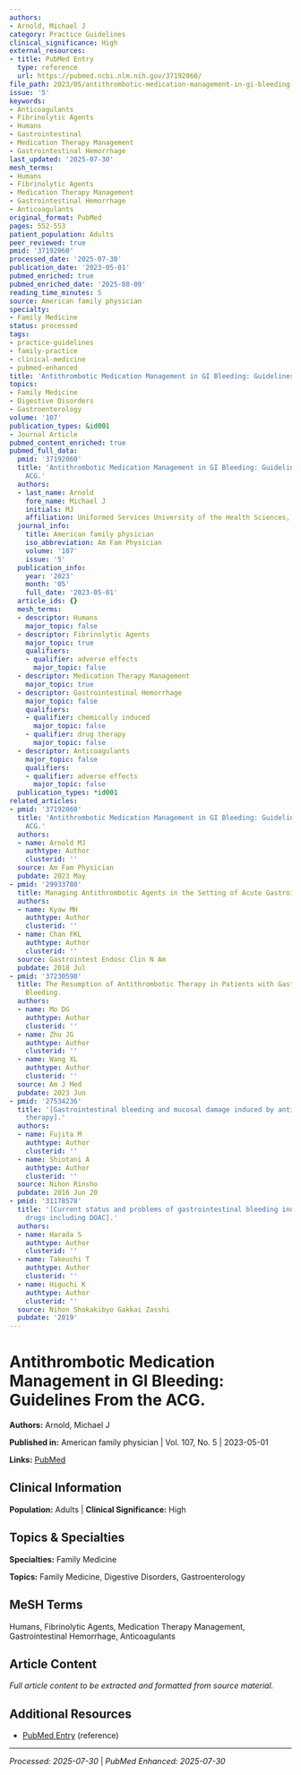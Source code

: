 ```yaml
---
authors:
- Arnold, Michael J
category: Practice Guidelines
clinical_significance: High
external_resources:
- title: PubMed Entry
  type: reference
  url: https://pubmed.ncbi.nlm.nih.gov/37192060/
file_path: 2023/05/antithrombotic-medication-management-in-gi-bleeding-guidelin.md
issue: '5'
keywords:
- Anticoagulants
- Fibrinolytic Agents
- Humans
- Gastrointestinal
- Medication Therapy Management
- Gastrointestinal Hemorrhage
last_updated: '2025-07-30'
mesh_terms:
- Humans
- Fibrinolytic Agents
- Medication Therapy Management
- Gastrointestinal Hemorrhage
- Anticoagulants
original_format: PubMed
pages: 552-553
patient_population: Adults
peer_reviewed: true
pmid: '37192060'
processed_date: '2025-07-30'
publication_date: '2023-05-01'
pubmed_enriched: true
pubmed_enriched_date: '2025-08-09'
reading_time_minutes: 5
source: American family physician
specialty:
- Family Medicine
status: processed
tags:
- practice-guidelines
- family-practice
- clinical-medicine
- pubmed-enhanced
title: 'Antithrombotic Medication Management in GI Bleeding: Guidelines From the ACG.'
topics:
- Family Medicine
- Digestive Disorders
- Gastroenterology
volume: '107'
publication_types: &id001
- Journal Article
pubmed_content_enriched: true
pubmed_full_data:
  pmid: '37192060'
  title: 'Antithrombotic Medication Management in GI Bleeding: Guidelines From the
    ACG.'
  authors:
  - last_name: Arnold
    fore_name: Michael J
    initials: MJ
    affiliation: Uniformed Services University of the Health Sciences, Bethesda, Md.
  journal_info:
    title: American family physician
    iso_abbreviation: Am Fam Physician
    volume: '107'
    issue: '5'
  publication_info:
    year: '2023'
    month: '05'
    full_date: '2023-05-01'
  article_ids: {}
  mesh_terms:
  - descriptor: Humans
    major_topic: false
  - descriptor: Fibrinolytic Agents
    major_topic: true
    qualifiers:
    - qualifier: adverse effects
      major_topic: false
  - descriptor: Medication Therapy Management
    major_topic: true
  - descriptor: Gastrointestinal Hemorrhage
    major_topic: false
    qualifiers:
    - qualifier: chemically induced
      major_topic: false
    - qualifier: drug therapy
      major_topic: false
  - descriptor: Anticoagulants
    major_topic: false
    qualifiers:
    - qualifier: adverse effects
      major_topic: false
  publication_types: *id001
related_articles:
- pmid: '37192060'
  title: 'Antithrombotic Medication Management in GI Bleeding: Guidelines From the
    ACG.'
  authors:
  - name: Arnold MJ
    authtype: Author
    clusterid: ''
  source: Am Fam Physician
  pubdate: 2023 May
- pmid: '29933780'
  title: Managing Antithrombotic Agents in the Setting of Acute Gastrointestinal Bleeding.
  authors:
  - name: Kyaw MH
    authtype: Author
    clusterid: ''
  - name: Chan FKL
    authtype: Author
    clusterid: ''
  source: Gastrointest Endosc Clin N Am
  pubdate: 2018 Jul
- pmid: '37230598'
  title: The Resumption of Antithrombotic Therapy in Patients with Gastrointestinal
    Bleeding.
  authors:
  - name: Mo DG
    authtype: Author
    clusterid: ''
  - name: Zhu JG
    authtype: Author
    clusterid: ''
  - name: Wang XL
    authtype: Author
    clusterid: ''
  source: Am J Med
  pubdate: 2023 Jun
- pmid: '27534236'
  title: '[Gastrointestinal bleeding and mucosal damage induced by antithrombotic
    therapy].'
  authors:
  - name: Fujita M
    authtype: Author
    clusterid: ''
  - name: Shiotani A
    authtype: Author
    clusterid: ''
  source: Nihon Rinsho
  pubdate: 2016 Jun 20
- pmid: '31178578'
  title: '[Current status and problems of gastrointestinal bleeding induced by antithrombotic
    drugs including DOAC].'
  authors:
  - name: Harada S
    authtype: Author
    clusterid: ''
  - name: Takeuchi T
    authtype: Author
    clusterid: ''
  - name: Higuchi K
    authtype: Author
    clusterid: ''
  source: Nihon Shokakibyo Gakkai Zasshi
  pubdate: '2019'
---
```


# Antithrombotic Medication Management in GI Bleeding: Guidelines From the ACG.

**Authors:** Arnold, Michael J

**Published in:** American family physician | Vol. 107, No. 5 | 2023-05-01

**Links:** [PubMed](https://pubmed.ncbi.nlm.nih.gov/37192060/)

## Clinical Information

**Population:** Adults | **Clinical Significance:** High

## Topics & Specialties

**Specialties:** Family Medicine

**Topics:** Family Medicine, Digestive Disorders, Gastroenterology

## MeSH Terms

Humans, Fibrinolytic Agents, Medication Therapy Management, Gastrointestinal Hemorrhage, Anticoagulants

## Article Content

*Full article content to be extracted and formatted from source material.*

## Additional Resources

- [PubMed Entry](https://pubmed.ncbi.nlm.nih.gov/37192060/) (reference)

---

*Processed: 2025-07-30* | *PubMed Enhanced: 2025-07-30*
